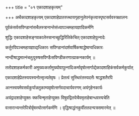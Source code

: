 +++
title = "०१ एकादशाहकृत्यम्"

+++
अथैकादशाहकृत्यम् एकादशाहेप्रातरुत्थायगृहानुलेपनंकृत्वास्पृष्टसर्ववस्त्रक्षालनः

पूर्वकंसर्वसपिण्डानांसचैलस्त्रानान्तेसंध्यापञ्चमहायज्ञादिकर्मणि

शुद्धिः एकादशाहेसङ्गवकालेस्त्रानाच्छुद्धिरितिकेचित् एकादशाहेपुत्नादेः

कर्तुरपिपञ्चमहायज्ञाद्यधिकारः सपिण्डानांदर्शवार्षिकश्राद्धेष्वप्यधिकारः

नान्दीश्राद्धमात्नंचतुःपुरुषसपिण्डैःसपिण्डीकरणात्प्राकनकार्यम् ॥

ततोदशाहकर्मकारी अमुख्यःकर्तामुख्योवापुत्नादिःकर्मावृषोत्सर्गाद्येकादशाहिकंसर्वकर्मकुर्यात्

एकादशाहेप्रेतस्ययस्यनोत्सृज्यतेवृषः । प्रेतत्वं सुस्थिरंतस्यदत्तैः श्राद्धशतैरपि

अत्नस्वयमेवसर्वकुर्यान्नतुकाम्यवृषोत्सर्गवदाचार्यवरणम् अयंगृहेनकार्यः

अयंद्वादशाहेप्युक्तः क्कचिन्मृताहेप्युक्तः विषुवद्वितयेचैवमृताहेबान्धवस्यचेति

वत्सराभ्यन्तरेपित्रोर्वृषस्योत्सर्गकर्मणि । वृद्धिश्राद्धंनकुर्वीततदन्यत्रसमारभेत् ॥
